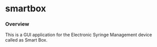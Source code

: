 # smartbox

### Overview
This is a GUI application for the Electronic Syringe Management device called as Smart Box.
